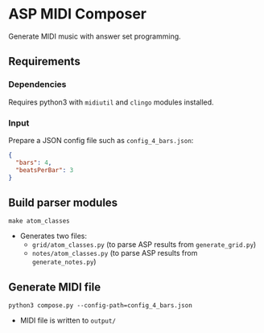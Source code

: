 # ASP MIDI Composer

Generate MIDI music with answer set programming.

## Requirements

### Dependencies

Requires python3 with `midiutil` and `clingo` modules installed.

### Input

Prepare a JSON config file such as `config_4_bars.json`:
```json
{
  "bars": 4,
  "beatsPerBar": 3
}
```

## Build parser modules

```commandline
make atom_classes
```
* Generates two files:
  * `grid/atom_classes.py` (to parse ASP results from `generate_grid.py`)
  * `notes/atom_classes.py` (to parse ASP results from `generate_notes.py`)

## Generate MIDI file

```commandline
python3 compose.py --config-path=config_4_bars.json
```
* MIDI file is written to `output/`

